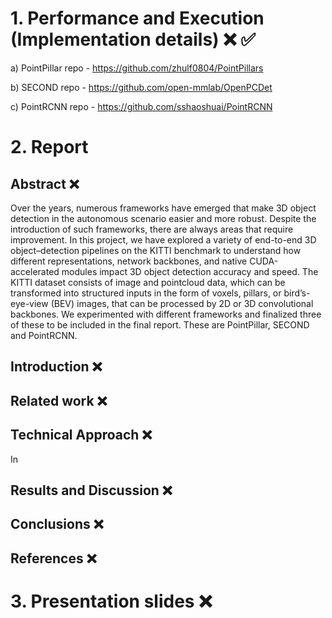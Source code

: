 # 1. Performance and Execution (Implementation details) ❌ ✅
a) PointPillar repo - https://github.com/zhulf0804/PointPillars

b) SECOND repo - https://github.com/open-mmlab/OpenPCDet

c) PointRCNN repo - https://github.com/sshaoshuai/PointRCNN

# 2. Report
## Abstract ❌
Over the years, numerous frameworks have emerged that make 3D object detection in the autonomous scenario easier and more robust. Despite the introduction of such frameworks, there are always areas that require improvement. In this project, we have explored a variety of end-to-end 3D object–detection pipelines on the KITTI benchmark to understand how different representations, network backbones, and native CUDA-accelerated modules impact 3D object detection accuracy and speed. The KITTI dataset consists of image and pointcloud data, which can be transformed into structured inputs in the form of voxels, pillars, or bird’s-eye-view (BEV) images, that can be processed by 2D or 3D convolutional backbones. We experimented with different frameworks and finalized three of these to be included in the final report. These are PointPillar, SECOND and PointRCNN. 

## Introduction ❌

## Related work ❌

## Technical Approach ❌
In 
## Results and Discussion ❌

## Conclusions ❌

## References ❌


# 3. Presentation slides ❌
